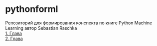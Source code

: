 # pythonforml
Репозиторий для формирования конспекта по книге Python Machine Learning автор Sebastian Raschka  
[1. Глава](https://github.com/babay2/pythonfoml/blob/master/1%20%D0%B3%D0%BB%D0%B0%D0%B2%D0%B0.md)  
[2. Глава]()